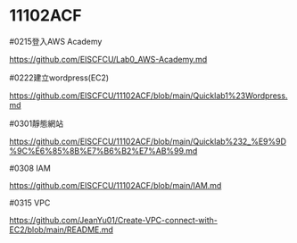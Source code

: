 # 11102ACF


#0215登入AWS Academy

https://github.com/EISCFCU/Lab0_AWS-Academy.md

#0222建立wordpress(EC2) 

https://github.com/EISCFCU/11102ACF/blob/main/Quicklab1%23Wordpress.md

#0301靜態網站

https://github.com/EISCFCU/11102ACF/blob/main/Quicklab%232_%E9%9D%9C%E6%85%8B%E7%B6%B2%E7%AB%99.md

#0308 IAM

https://github.com/EISCFCU/11102ACF/blob/main/IAM.md

#0315 VPC

https://github.com/JeanYu01/Create-VPC-connect-with-EC2/blob/main/README.md
